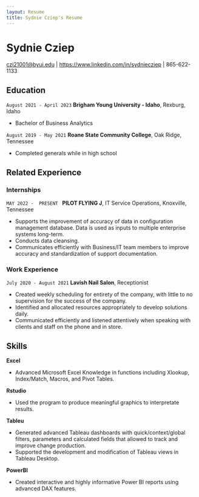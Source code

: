 ```yaml
---
layout: Resume
title: Sydnie Cziep's Resume
---
```

# Sydnie Cziep

<div id="webaddress">
<a href="czi21001@byui.edu ">czi21001@byui.edu</a>
| <a href="https://www.linkedin.com/in/sydniecziep">https://www.linkedin.com/in/sydniecziep</a> | 865-622-1133
</div>

<!-- https://www.monique.tech/the-art-of-markdown -->


## Education

`August 2021 - April 2023`
__Brigham Young University - Idaho__, Rexburg, Idaho

- Bachelor of Business Analytics

`August 2019 - May 2021`
__Roane State Community College__, Oak Ridge, Tennessee

- Completed generals while in high school


## Related Experience

### Internships

`MAY 2022 -  PRESENT `
__PILOT FLYING J__, IT Service Operations, Knoxville, Tennessee

-	Supports the improvement of accuracy of data in configuration management database. Data is used as inputs to multiple enterprise systems long-term. 
-	Conducts data cleansing.
-	Communicates efficiently with Business/IT team members to improve accuracy and standardization of support documentation.


### Work Experience

`July 2020 - August 2021`
__Lavish Nail Salon__, Receptionist

-	Created weekly scheduling for entirety of the company, with little to no supervision for the success of the company.
-	Identified and allocated resources appropriately to develop solutions daily.
-	Communicated efficiently and listened attentively when speaking with clients and staff on the phone and in store.

## Skills

__Excel__
- Advanced Microsoft Excel Knowledge in functions including Xlookup, Index/Match, Macros, and Pivot Tables. 

__Rstudio__
- Used the program to produce meaningful graphics to interpretate results. 

__Tableu__
- Generated advanced Tableau dashboards with quick/context/global filters, parameters and calculated fields that allowed to track and improve change production.
- Supported the development and modification of Tableau views in Tableau Desktop.

__PowerBI__
- Created interactive and highly informative Power BI reports using advanced DAX features.




<!-- ### Footer

Last updated: March 2023 -->


